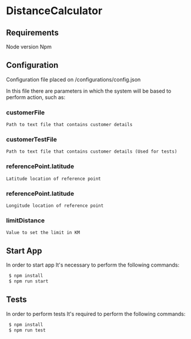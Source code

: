 # DistanceCalculator

## Requirements

Node version
Npm

## Configuration

Configuration file placed on /configurations/config.json

In this file there are parameters in which the system will be based to perform action, such as:

### customerFile

    Path to text file that contains customer details

### customerTestFile

    Path to text file that contains customer details (Used for tests)

### referencePoint.latitude

    Latitude location of reference point

### referencePoint.latitude

    Longitude location of reference point

### limitDistance

    Value to set the limit in KM

## Start App

In order to start app It's necessary to perform the following commands:

```bash
 $ npm install
 $ npm run start
```

## Tests

In order to perform tests It's required to perform the following commands:

```bash
 $ npm install
 $ npm run test
```
